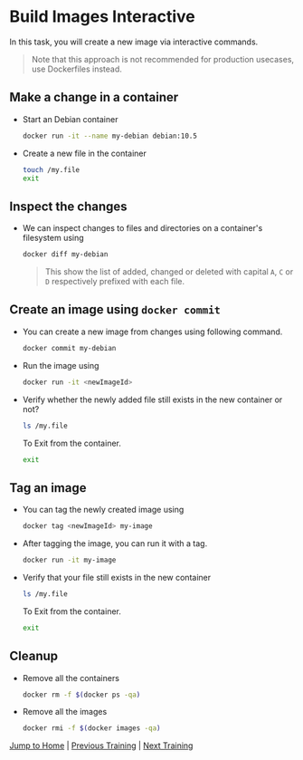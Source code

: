 # Build Images Interactive

In this task, you will create a new image via interactive commands.
>Note that this approach is not recommended for production usecases, use Dockerfiles instead.

## Make a change in a container

* Start an Debian container

  ```bash
  docker run -it --name my-debian debian:10.5
  ```

* Create a new file in the container

  ```bash
  touch /my.file
  exit
  ```

## Inspect the changes

* We can inspect changes to files and directories on a container's filesystem using

  ```bash
  docker diff my-debian 
  ```

  >This show the list of added, changed or deleted with capital `A`, `C` or `D` respectively prefixed with each file.

## Create an image using `docker commit`

* You can create a new image from changes using following command.

  ```bash
  docker commit my-debian
  ```

* Run the image using

  ```bash
  docker run -it <newImageId>
  ```

* Verify whether the newly added file still exists in the new container or not?

  ```bash
  ls /my.file
  ```

  To Exit from the container.

  ```bash
  exit
  ```

## Tag an image

* You can tag the newly created image using

  ```bash
  docker tag <newImageId> my-image
  ```

* After tagging the image, you can run it with a tag.

  ```bash
  docker run -it my-image
  ```

* Verify that your file still exists in the new container

  ```bash
  ls /my.file
  ```

  To Exit from the container.

  ```bash
  exit
  ```

## Cleanup

* Remove all the containers

  ```bash
  docker rm -f $(docker ps -qa)
  ```

* Remove all the images

  ```bash
  docker rmi -f $(docker images -qa)
  ```

[Jump to Home](../README.md) | [Previous Training](../05_layers/README.md) | [Next Training](../07_dockerfile/README.md)
